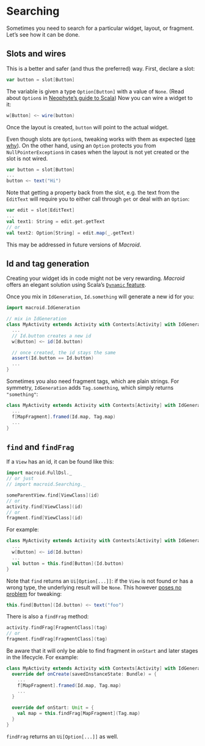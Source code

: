 # Searching

Sometimes you need to search for a particular widget, layout, or fragment. Let’s see how it can be done.

## Slots and wires

This is a better and safer (and thus the preferred) way. First, declare a slot:

```scala
var button = slot[Button]
```

The variable is given a type `Option[Button]` with a value of `None`.
(Read about `Option`s in
[Neophyte’s guide to Scala](http://danielwestheide.com/blog/2012/12/19/the-neophytes-guide-to-scala-part-5-the-option-type.html))
Now you can wire a widget to it:

```scala
w[Button] <~ wire(button)
```

Once the layout is created, `button` will point to the actual widget.

Even though slots are `Option`s,
tweaking works with them as expected ([see why](Advanced.html)). On the other hand,
using an `Option` protects you from `NullPointerException`s in cases when the layout is
not yet created or the slot is not wired.

```scala
var button = slot[Button]
...
button <~ text("Hi")
```

Note that getting a property back from the slot, e.g. the text from the `EditText` will
require you to either call through `get` or deal with an `Option`:

```scala
var edit = slot[EditText]
...
val text1: String = edit.get.getText
// or
val text2: Option[String] = edit.map(_.getText)
```

This may be addressed in future versions of *Macroid*.

## Id and tag generation

Creating your widget ids in code might not be very rewarding. *Macroid* offers an elegant solution
using Scala’s [`Dynamic` feature](http://docs.scala-lang.org/sips/completed/type-dynamic.html).

Once you mix in `IdGeneration`, `Id.something` will generate a new id for you:

```scala
import macroid.IdGeneration

// mix in IdGeneration
class MyActivity extends Activity with Contexts[Activity] with IdGeneration {
  ...
  // Id.button creates a new id
  w[Button] <~ id(Id.button)

  // once created, the id stays the same
  assert(Id.button == Id.button)
  ...
}
```

Sometimes you also need fragment tags, which are plain strings.
For symmetry, `IdGeneration` adds `Tag.something`, which simply returns `"something"`:

```scala
class MyActivity extends Activity with Contexts[Activity] with IdGeneration {
  ...
  f[MapFragment].framed(Id.map, Tag.map)
  ...
}
```

## `find` and `findFrag`

If a `View` has an id, it can be found like this:

```scala
import macroid.FullDsl._
// or just
// import macroid.Searching._

someParentView.find[ViewClass](id)
// or
activity.find[ViewClass](id)
// or
fragment.find[ViewClass](id)
```

For example:

```scala
class MyActivity extends Activity with Contexts[Activity] with IdGeneration {
  ...
  w[Button] <~ id(Id.button)
  ...
  val button = this.find[Button](Id.button)
}
```

Note that `find` returns an `Ui[Option[...]]`: if the `View` is not found or has a wrong type, the underlying result will be `None`.
This however [poses no problem](Advanced.html) for tweaking:

```scala
this.find[Button](Id.button) <~ text("foo")
```

There is also a `findFrag` method:

```scala
activity.findFrag[FragmentClass](tag)
// or
fragment.findFrag[FragmentClass](tag)
```
Be aware that it will only be able to find fragment in ```onStart``` and later stages in the lifecycle.
For example:

```scala
class MyActivity extends Activity with Contexts[Activity] with IdGeneration {
  override def onCreate(savedInstanceState: Bundle) = {
    ...
    f[MapFragment].framed(Id.map, Tag.map)
    ...
  }

  override def onStart: Unit = {
    val map = this.findFrag[MapFragment](Tag.map)
  }
}
```

`findFrag` returns an `Ui[Option[...]]` as well.
